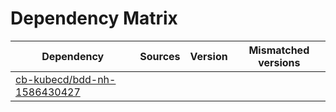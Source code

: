 # Dependency Matrix

Dependency | Sources | Version | Mismatched versions
---------- | ------- | ------- | -------------------
[cb-kubecd/bdd-nh-1586430427](https://github.com/cb-kubecd/bdd-nh-1586430427.git) |  | []() | 
